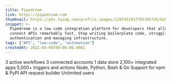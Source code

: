 ```yaml
---
title: Pipedream
link: https://pipedream.com
thumbnail: https://pbs.twimg.com/profile_images/1207431957765705728/HzP2Yhq8_400x400.jpg
snippet: >-
  Pipedream is a low code integration platform for developers that allows you to
  connect APIs remarkably fast. Stop writing boilerplate code, struggling with
  authentication and managing infrastructure.
tags: ["API", "low-code", "automation"]
createdAt: 2022-04-08T00:00:00.000Z
---
```

3 active workflows
3 connected accounts
1 data store
2,100+ integrated apps
5,000+ triggers and actions
Node, Python, Bash & Go
Support for npm & PyPI
API request builder
Unlimited users
